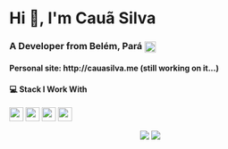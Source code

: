 <h1>Hi 👋, I'm Cauã Silva</h1>
<h3>A Developer from Belém, Pará <img src="https://www.flaticon.com/svg/static/icons/svg/3022/3022546.svg" width="20" align="center"/> </h3>
<h4>Personal site: http://cauasilva.me (still working on it...)<h4>

#### 💻 Stack I Work With

<p align="left">
<img src="https://img.shields.io/badge/php-8892BF.svg?&style=for-the-badge&logo=php&logoColor=white" height="25"/>
<img src="https://img.shields.io/badge/javascript-F7DF1E.svg?&style=for-the-badge&logo=javascript&logoColor=white" height="25"/>
<img src="https://img.shields.io/badge/VS%20Code-007ACC.svg?&style=for-the-badge&logo=visual-studio-code&logoColor=white" height="25"/>
<img src="https://img.shields.io/badge/opera-FF1B2D.svg?&style=for-the-badge&logo=opera&logoColor=white" height="25"/>
</p>

<p align="center">
  <img src="https://github-readme-stats.vercel.app/api?username=csilvanp&show_icons=true&theme=gotham"/>
  <img src="https://github-readme-stats-eight-theta.vercel.app/api/top-langs/?username=csilvanp&theme=gotham&layout=compact"/>
</p>
